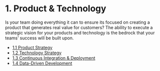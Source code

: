 # 1. Product & Technology
Is your team doing everything it can to ensure its focused on creating a product that generates real value for customers? The ability to execute a strategic vision for your products and technology is the bedrock that your teams’ success will be built upon.

- [1.1 Product Strategy](/product_and_technology/PRODUCT_STRATEGY.md)
- [1.2 Technology Strategy]()
- [1.3 Continuous Integration & Deployment]()
- [1.4 Data-Driven Development]()
